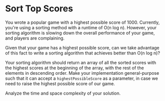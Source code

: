# Sort Top Scores

You wrote a popular game with a highest possible score of 1000. Currently, 
you're using a sorting method with a runtime of O(n log n). However, your 
sorting algorithm is slowing down the overall performance of your game, and 
players are complaining. 

Given that your game has a highest possible score, can we take advantage of this
fact to write a sorting algorithm that achieves better than O(n log n)?

Your sorting algorithm should return an array of all the sorted scores with the 
highest scores at the beginning of the array, with the rest of the elements in 
descending order. Make your implementation general-purpose such that it can 
accept a `highestPossibleScore` as a parameter, in case we need to raise the
highest possible score of our game. 

Analyze the time and space complexity of your solution.

